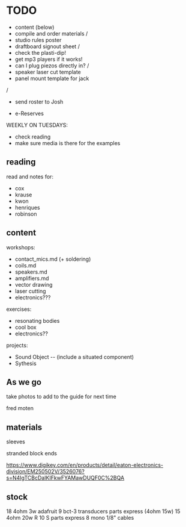# TODO


- content (below)
- compile and order materials
/
- studio rules poster
- draftboard signout sheet
/
- check the plasti-dip!
- get mp3 players if it works!
- can I plug piezos directly in?
/
- speaker laser cut template
- panel mount template for jack


/
- send roster to Josh

- e-Reserves


WEEKLY ON TUESDAYS:
- check reading
- make sure media is there for the examples


## reading

read and notes for:
- cox
- krause
- kwon
- henriques
- robinson



## content

workshops:
- contact_mics.md   (+ soldering)
- coils.md
- speakers.md
- amplifiers.md
- vector drawing
- laser cutting
- electronics???

exercises:
- resonating bodies
- cool box
- electronics??


projects:
- Sound Object -- (include a situated component)
- Sythesis



## As we go

take photos to add to the guide for next time


fred moten



## materials


sleeves

stranded block ends

https://www.digikey.com/en/products/detail/eaton-electronics-division/EM250502V/3526076?s=N4IgTCBcDaIKIFkwFYAMawDUQF0C%2BQA


## stock

18 4ohm 3w adafruit
9 bct-3 transducers parts express (4ohm 15w)
15 4ohm 20w R 10 S parts express
8 mono 1/8" cables
